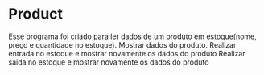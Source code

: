# Product
Esse programa foi criado para ler dados de um produto em estoque(nome, preço e quantidade no estoque).
Mostrar dados do produto.
Realizar entrada no estoque e mostrar novamente os dados do produto
Realizar saida no estoque e mostrar novamente os dados do produto
